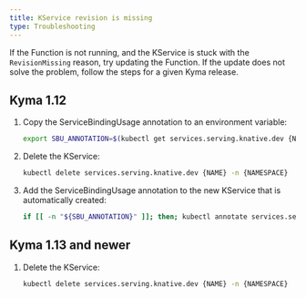 ```yaml
---
title: KService revision is missing
type: Troubleshooting
---
```



If the Function is not running, and the KService is stuck with the `RevisionMissing` reason, try updating the Function. If the update does not solve the problem, follow the steps for a given Kyma release.

## Kyma 1.12

1. Copy the ServiceBindingUsage annotation to an environment variable:
    
    ```bash
    export SBU_ANNOTATION=$(kubectl get services.serving.knative.dev {NAME} -n {NAMESPACE} -o=jsonpath="{.metadata.annotations['servicebindingusages\.servicecatalog\.kyma-project\.io/tracing-information']}")
    ```

2. Delete the KService:
    
    ```bash
    kubectl delete services.serving.knative.dev {NAME} -n {NAMESPACE}
    ```

3. Add the ServiceBindingUsage annotation to the new KService that is automatically created:
    
    ```bash
    if [[ -n "${SBU_ANNOTATION}" ]]; then; kubectl annotate services.serving.knative.dev {NAME} -n {NAMESPACE} "servicebindingusages.servicecatalog.kyma-project.io/tracing-information=${SBU_ANNOTATION}" --overwrite; fi
    ```

## Kyma 1.13 and newer

1. Delete the KService:

    ```bash
    kubectl delete services.serving.knative.dev {NAME} -n {NAMESPACE}
    ```
